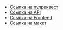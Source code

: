 
* [Ссылка на пулреквест](https://github.com/Varvara-from-Moscow/movies-explorer-frontend/pull/2) 
* [Ссылка на API](https://api.moviesapp.nomoredomains.sbs) 
* [Ссылка на Frontend](https://moviesapp.nomoredomains.sbs)
* [Ссылка на макет](https://www.figma.com/proto/Vw4E2rhLSE3iSCBa5lE3zR/Diploma-Copy?node-id=891%3A3857)

